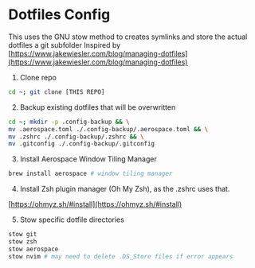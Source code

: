 # Dotfiles Config

This uses the GNU stow method to creates symlinks and store the actual dotfiles a git subfolder
Inspired by [https://www.jakewiesler.com/blog/managing-dotfiles](https://www.jakewiesler.com/blog/managing-dotfiles)

1. Clone repo

```bash
cd ~; git clone [THIS REPO]
```

2. Backup existing dotfiles that will be overwritten

```bash
cd ~; mkdir -p .config-backup && \
mv .aerospace.toml ./.config-backup/.aerospace.toml && \
mv .zshrc ./.config-backup/.zshrc && \
mv .gitconfig ./.config-backup/.gitconfig
```

3. Install Aerospace Window Tiling Manager

```bash
brew install aerospace # window tiling manager
```

4. Install Zsh plugin manager (Oh My Zsh), as the .zshrc uses that.

[https://ohmyz.sh/#install](https://ohmyz.sh/#install)

5. Stow specific dotfile directories

```bash
stow git
stow zsh
stow aerospace
stow nvim # may need to delete .DS_Store files if error appears
```
